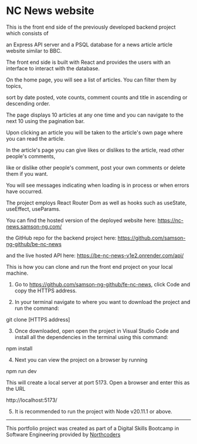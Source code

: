 # NC News website

This is the front end side of the previously developed backend project which consists of

an Express API server and a PSQL database for a news article article website similar to BBC.

The front end side is built with React and provides the users with an interface to interact with the database.

On the home page, you will see a list of articles. You can filter them by topics,

sort by date posted, vote counts, comment counts and title in ascending or descending order.

The page displays 10 articles at any one time and you can navigate to the next 10 using the pagination bar.

Upon clicking an article you will be taken to the article's own page where you can read the article.

In the article's page you can give likes or dislikes to the article, read other people's comments,

like or dislike other people's comment, post your own comments or delete them if you want.

You will see messages indicating when loading is in process or when errors have occurred.

The project employs React Router Dom as well as hooks such as useState, useEffect, useParams. 

You can find the hosted version of the deployed website here: https://nc-news.samson-ng.com/

the GitHub repo for the backend project here: https://github.com/samson-ng-github/be-nc-news

and the live hosted API here: https://be-nc-news-v1e2.onrender.com/api/

This is how you can clone and run the front end project on your local machine.

1. Go to https://github.com/samson-ng-github/fe-nc-news, click Code and copy the HTTPS address.

2. In your terminal navigate to where you want to download the project and run the command:

git clone [HTTPS address]

3. Once downloaded, open open the project in Visual Studio Code and install all the dependencies in the terminal using this command:

npm install

4. Next you can view the project on a browser by running

npm run dev

This will create a local server at port 5173. Open a browser and enter this as the URL

http://localhost:5173/

5. It is recommended to run the project with Node v20.11.1 or above.

---

This portfolio project was created as part of a Digital Skills Bootcamp in Software Engineering provided by [Northcoders](https://northcoders.com/)
